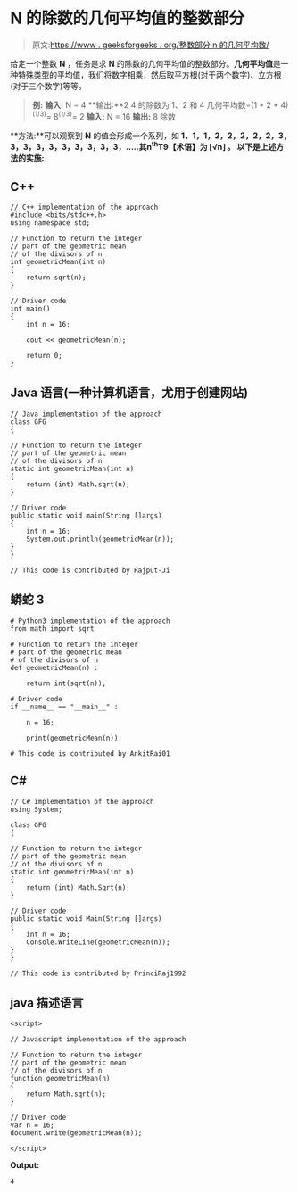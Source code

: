 # N 的除数的几何平均值的整数部分

> 原文:[https://www . geeksforgeeks . org/整数部分 n 的几何平均数/](https://www.geeksforgeeks.org/integer-part-of-the-geometric-mean-of-the-divisors-of-n/)

给定一个整数 **N** ，任务是求 **N** 的除数的几何平均值的整数部分。**几何平均值**是一种特殊类型的平均值，我们将数字相乘，然后取平方根(对于两个数字)、立方根(对于三个数字)等等。

> **例:**
> **输入:** N = 4
> **输出:**2
> 4 的除数为 1、2 和 4
> 几何平均数=(1 * 2 * 4)<sup>(1/3)</sup>= 8<sup>(1/3)</sup>= 2
> **输入:** N = 16
> **输出:** 8
> 除数

**方法:**可以观察到 **N** 的值会形成一个系列，如 **1，1，1，2，2，2，2，2，3，3，3，3，3，3，3，3，3，3，…..**其**n<sup>th</sup>T9【术语】为 **⌊√n⌋** 。
以下是上述方法的实施:** 

## C++

```
// C++ implementation of the approach
#include <bits/stdc++.h>
using namespace std;

// Function to return the integer
// part of the geometric mean
// of the divisors of n
int geometricMean(int n)
{
    return sqrt(n);
}

// Driver code
int main()
{
    int n = 16;

    cout << geometricMean(n);

    return 0;
}
```

## Java 语言(一种计算机语言，尤用于创建网站)

```
// Java implementation of the approach
class GFG
{

// Function to return the integer
// part of the geometric mean
// of the divisors of n
static int geometricMean(int n)
{
    return (int) Math.sqrt(n);
}

// Driver code
public static void main(String []args)
{
    int n = 16;
    System.out.println(geometricMean(n));
}
}

// This code is contributed by Rajput-Ji
```

## 蟒蛇 3

```
# Python3 implementation of the approach
from math import sqrt

# Function to return the integer
# part of the geometric mean
# of the divisors of n
def geometricMean(n) :

    return int(sqrt(n));

# Driver code
if __name__ == "__main__" :

    n = 16;

    print(geometricMean(n));

# This code is contributed by AnkitRai01
```

## C#

```
// C# implementation of the approach
using System;   

class GFG
{

// Function to return the integer
// part of the geometric mean
// of the divisors of n
static int geometricMean(int n)
{
    return (int) Math.Sqrt(n);
}

// Driver code
public static void Main(String []args)
{
    int n = 16;
    Console.WriteLine(geometricMean(n));
}
}

// This code is contributed by PrinciRaj1992
```

## java 描述语言

```
<script>

// Javascript implementation of the approach

// Function to return the integer
// part of the geometric mean
// of the divisors of n
function geometricMean(n)
{
    return Math.sqrt(n);
}

// Driver code
var n = 16;
document.write(geometricMean(n));

</script>
```

**Output:** 

```
4
```